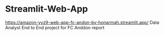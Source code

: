 # Streamlit-Web-App
https://amazon-yyz9-web-app-fc-andon-by-honarmah.streamlit.app/
Data Analyst End to End project for FC Anddon report
